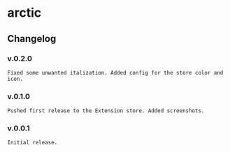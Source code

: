 # arctic
## Changelog
### v.0.2.0
    Fixed some unwanted italization. Added config for the store color and icon.
### v.0.1.0
    Pushed first release to the Extension store. Added screenshots.
### v.0.0.1
    Initial release.